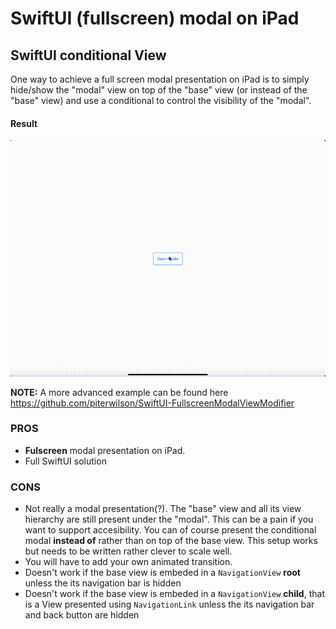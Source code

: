 # SwiftUI (fullscreen) modal on iPad
## SwiftUI conditional View

One way to achieve a full screen modal presentation on iPad is to simply hide/show the "modal" view on top of the "base" view (or instead of the "base" view) and use a conditional to control the visibility of the "modal".

#### Result

![SwiftUI + UIKit Hybrid](https://github.com/piterwilson/SwiftUI-Modal-on-iPad/raw/master/screenshots/_conditionalView.gif)

**NOTE:** A more advanced example can be found here https://github.com/piterwilson/SwiftUI-FullscreenModalViewModifier

### PROS
* **Fulscreen** modal presentation on iPad.
* Full SwiftUI solution

### CONS
* Not really a modal presentation(?). The "base" view and all its view hierarchy are still present under the "modal". This can be a pain if you want to support accesibility. You can of course present the conditional modal **instead of** rather than on top of the base view. This setup works but needs to be written rather clever to scale well.
* You will have to add your own animated transition.
* Doesn't work if the base view is embeded in a `NavigationView` **root** unless the its navigation bar is hidden
* Doesn't work if the base view is embeded in a `NavigationView` **child**, that is a View presented using `NavigationLink` unless the its navigation bar and back button are hidden